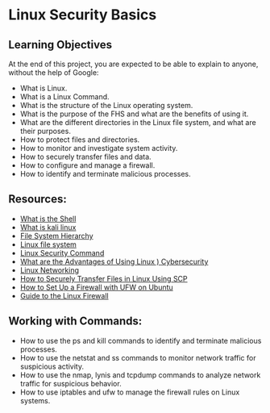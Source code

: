 # Linux Security Basics

## Learning Objectives

At the end of this project, you are expected to be able to explain to anyone, without the help of Google:

* What is Linux.
* What is a Linux Command.
* What is the structure of the Linux operating system.
* What is the purpose of the FHS and what are the benefits of using it.
* What are the different directories in the Linux file system, and what are their purposes.
* How to protect files and directories.
* How to monitor and investigate system activity.
* How to securely transfer files and data.
* How to configure and manage a firewall.
* How to identify and terminate malicious processes.

## Resources:

- [What is the Shell](https://intranet.hbtn.io/rltoken/B-ebXdT32Vp4WIaxc8Z8xA)
- [What is kali linux](https://intranet.hbtn.io/rltoken/OIpvnCrPiyPYECy3xG75KA)
- [File System Hierarchy](https://intranet.hbtn.io/rltoken/KADSNAsH0t1-JKvF6c9vHQ)
- [Linux file system](https://intranet.hbtn.io/rltoken/kJQK0pl_2rspnksOT6TOXQ)
- [Linux Security Command](https://intranet.hbtn.io/rltoken/ox5oIeDP1WGe0D5PIhpNYQ)
- [What are the Advantages of Using Linux ) Cybersecurity](https://intranet.hbtn.io/rltoken/S3YRE3a1ZeIHLtQoAO_2ZA)
- [Linux Networking](https://intranet.hbtn.io/rltoken/mjAlkTLQxVn3sfohSCAVVQ)
- [How to Securely Transfer Files in Linux Using SCP](https://intranet.hbtn.io/rltoken/jbx5u8OpXcbtzgCeuRKc8Q)
- [How to Set Up a Firewall with UFW on Ubuntu](https://intranet.hbtn.io/rltoken/UBJpqbmeh6pFunQvlt_NVw)
- [Guide to the Linux Firewall](https://intranet.hbtn.io/rltoken/oZ70DUm7TcDm2ou3pXq8CA)

## Working with Commands:

- How to use the ps and kill commands to identify and terminate malicious processes.
- How to use the netstat and ss commands to monitor network traffic for suspicious activity.
- How to use the nmap, lynis and tcpdump commands to analyze network traffic for suspicious behavior.
- How to use iptables and ufw to manage the firewall rules on Linux systems.
